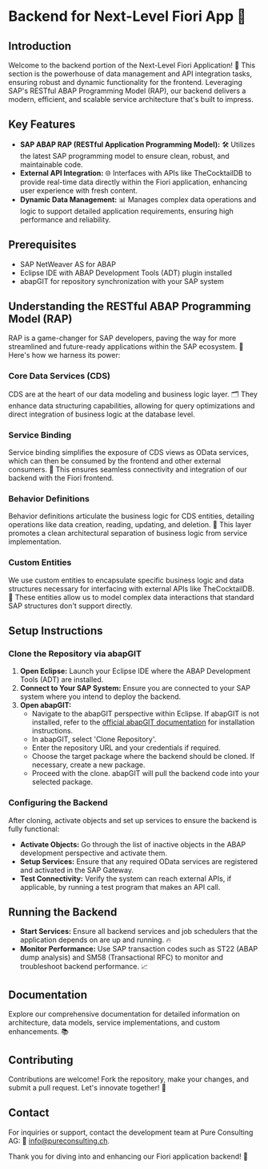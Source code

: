 # Backend for Next-Level Fiori App 🚀

## Introduction
Welcome to the backend portion of the Next-Level Fiori Application! 🎉 This section is the powerhouse of data management and API integration tasks, ensuring robust and dynamic functionality for the frontend. Leveraging SAP's RESTful ABAP Programming Model (RAP), our backend delivers a modern, efficient, and scalable service architecture that's built to impress.

## Key Features
- **SAP ABAP RAP (RESTful Application Programming Model):** 🛠 Utilizes the latest SAP programming model to ensure clean, robust, and maintainable code.
- **External API Integration:** 🌐 Interfaces with APIs like TheCocktailDB to provide real-time data directly within the Fiori application, enhancing user experience with fresh content.
- **Dynamic Data Management:** 📊 Manages complex data operations and logic to support detailed application requirements, ensuring high performance and reliability.

## Prerequisites
- SAP NetWeaver AS for ABAP
- Eclipse IDE with ABAP Development Tools (ADT) plugin installed
- abapGIT for repository synchronization with your SAP system

## Understanding the RESTful ABAP Programming Model (RAP)
RAP is a game-changer for SAP developers, paving the way for more streamlined and future-ready applications within the SAP ecosystem. 🌟 Here's how we harness its power:

### Core Data Services (CDS)
CDS are at the heart of our data modeling and business logic layer. 🗂 They enhance data structuring capabilities, allowing for query optimizations and direct integration of business logic at the database level.

### Service Binding
Service binding simplifies the exposure of CDS views as OData services, which can then be consumed by the frontend and other external consumers. 📡 This ensures seamless connectivity and integration of our backend with the Fiori frontend.

### Behavior Definitions
Behavior definitions articulate the business logic for CDS entities, detailing operations like data creation, reading, updating, and deletion. 📝 This layer promotes a clean architectural separation of business logic from service implementation.

### Custom Entities
We use custom entities to encapsulate specific business logic and data structures necessary for interfacing with external APIs like TheCocktailDB. 🧩 These entities allow us to model complex data interactions that standard SAP structures don't support directly.

## Setup Instructions

### Clone the Repository via abapGIT
1. **Open Eclipse:** Launch your Eclipse IDE where the ABAP Development Tools (ADT) are installed.
2. **Connect to Your SAP System:** Ensure you are connected to your SAP system where you intend to deploy the backend.
3. **Open abapGIT:**
   - Navigate to the abapGIT perspective within Eclipse. If abapGIT is not installed, refer to the [official abapGIT documentation](https://docs.abapgit.org/) for installation instructions.
   - In abapGIT, select 'Clone Repository'.
   - Enter the repository URL and your credentials if required.
   - Choose the target package where the backend should be cloned. If necessary, create a new package.
   - Proceed with the clone. abapGIT will pull the backend code into your selected package.

### Configuring the Backend
After cloning, activate objects and set up services to ensure the backend is fully functional:
- **Activate Objects:** Go through the list of inactive objects in the ABAP development perspective and activate them.
- **Setup Services:** Ensure that any required OData services are registered and activated in the SAP Gateway.
- **Test Connectivity:** Verify the system can reach external APIs, if applicable, by running a test program that makes an API call.

## Running the Backend
- **Start Services:** Ensure all backend services and job schedulers that the application depends on are up and running. 🔥
- **Monitor Performance:** Use SAP transaction codes such as ST22 (ABAP dump analysis) and SM58 (Transactional RFC) to monitor and troubleshoot backend performance. 📈

## Documentation
Explore our comprehensive documentation for detailed information on architecture, data models, service implementations, and custom enhancements. 📚

## Contributing
Contributions are welcome! Fork the repository, make your changes, and submit a pull request. Let's innovate together! 🤝

## Contact
For inquiries or support, contact the development team at Pure Consulting AG: 📧 info@pureconsulting.ch.

Thank you for diving into and enhancing our Fiori application backend! 🌟
